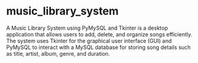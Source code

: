 # music_library_system
A Music Library System using PyMySQL and Tkinter is a desktop application that allows users to add, delete, and organize songs efficiently. The system uses Tkinter for the graphical user interface (GUI) and PyMySQL to interact with a MySQL database for storing song details such as title, artist, album, genre, and duration.
